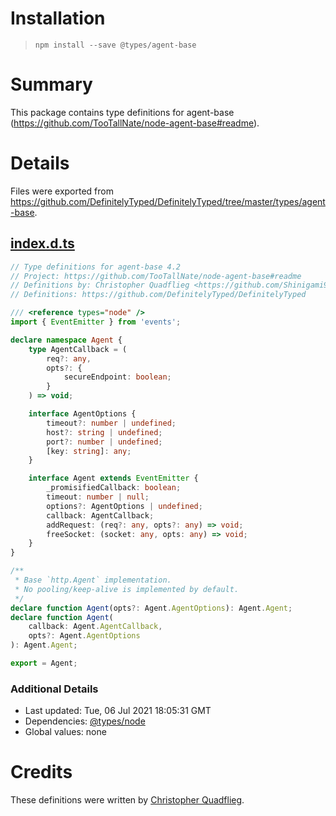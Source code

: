 # Installation
> `npm install --save @types/agent-base`

# Summary
This package contains type definitions for agent-base (https://github.com/TooTallNate/node-agent-base#readme).

# Details
Files were exported from https://github.com/DefinitelyTyped/DefinitelyTyped/tree/master/types/agent-base.
## [index.d.ts](https://github.com/DefinitelyTyped/DefinitelyTyped/tree/master/types/agent-base/index.d.ts)
````ts
// Type definitions for agent-base 4.2
// Project: https://github.com/TooTallNate/node-agent-base#readme
// Definitions by: Christopher Quadflieg <https://github.com/Shinigami92>
// Definitions: https://github.com/DefinitelyTyped/DefinitelyTyped

/// <reference types="node" />
import { EventEmitter } from 'events';

declare namespace Agent {
    type AgentCallback = (
        req?: any,
        opts?: {
            secureEndpoint: boolean;
        }
    ) => void;

    interface AgentOptions {
        timeout?: number | undefined;
        host?: string | undefined;
        port?: number | undefined;
        [key: string]: any;
    }

    interface Agent extends EventEmitter {
        _promisifiedCallback: boolean;
        timeout: number | null;
        options?: AgentOptions | undefined;
        callback: AgentCallback;
        addRequest: (req?: any, opts?: any) => void;
        freeSocket: (socket: any, opts: any) => void;
    }
}

/**
 * Base `http.Agent` implementation.
 * No pooling/keep-alive is implemented by default.
 */
declare function Agent(opts?: Agent.AgentOptions): Agent.Agent;
declare function Agent(
    callback: Agent.AgentCallback,
    opts?: Agent.AgentOptions
): Agent.Agent;

export = Agent;

````

### Additional Details
 * Last updated: Tue, 06 Jul 2021 18:05:31 GMT
 * Dependencies: [@types/node](https://npmjs.com/package/@types/node)
 * Global values: none

# Credits
These definitions were written by [Christopher Quadflieg](https://github.com/Shinigami92).
